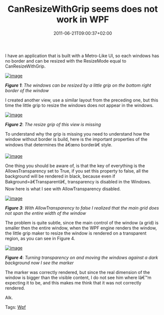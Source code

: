﻿---
title: "CanResizeWithGrip seems does not work in WPF"
description: ""
date: 2011-06-21T09:00:37+02:00
draft: false
tags: [MetroUi,WPF]
categories: [WPF]
---
I have an application that is built with a Metro-Like UI, so each windows has no border and can be resized with the ResizeMode equal to CanResizeWithGrip.

[![image](https://www.codewrecks.com/blog/wp-content/uploads/2011/06/image_thumb13.png "image")](https://www.codewrecks.com/blog/wp-content/uploads/2011/06/image13.png)

 ***Figure 1***: *The windows can be resized by a little grip on the bottom right border of the window*

I created another view, use a similar layout from the preceding one, but this time the little grip to resize the windows does not appear in the windows.

[![image](https://www.codewrecks.com/blog/wp-content/uploads/2011/06/image_thumb14.png "image")](https://www.codewrecks.com/blog/wp-content/uploads/2011/06/image14.png)

 ***Figure 2***: *The resize grip of this view is missing*

To understand why the grip is missing you need to understand how the window without border is build, here is the important properties of the windows that determines the â€œno borderâ€ style.

[![image](https://www.codewrecks.com/blog/wp-content/uploads/2011/06/image_thumb15.png "image")](https://www.codewrecks.com/blog/wp-content/uploads/2011/06/image15.png)

One thing you should be aware of, is that the key of everything is the AllowsTransparency set to True, if you set this property to false, all the background will be rendered in black, because even if Bakground=â€Transparentâ€, transparency is disabled in the Windows. Now here is what I see with AllowTransparency disabled.

[![image](https://www.codewrecks.com/blog/wp-content/uploads/2011/06/image_thumb16.png "image")](https://www.codewrecks.com/blog/wp-content/uploads/2011/06/image16.png)

 ***Figure 3***: *With AllowTransparency to false I realized that the main grid does not span the entire width of the window*

The problem is quite subtle, since the main control of the window (a grid) is smaller then the entire window, when the WPF engine renders the window, the little grip maker to resize the window is rendered on a transparent region, as you can see in Figure 4.

[![image](https://www.codewrecks.com/blog/wp-content/uploads/2011/06/image_thumb17.png "image")](https://www.codewrecks.com/blog/wp-content/uploads/2011/06/image17.png)

 ***Figure 4***: *Turning transparency on and moving the windows against a dark background now I see the marker*

The marker was correctly rendered, but since the real dimension of the window is bigger than the visible content, I do not see him where Iâ€™m expecting it to be, and this makes me think that it was not correctly rendered.

Alk.

Tags: [Wpf](http://technorati.com/tag/Wpf)
